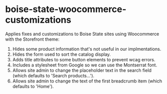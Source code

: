 # boise-state-woocommerce-customizations
Applies fixes and customizations to Boise State sites using Woocommerce with the Storefront theme:
1. Hides some product information that's not useful in our implmentations. 
1. Hides the form used to sort the catalog display. 
1. Adds title attributes to some button elements to prevent wcag errors. 
1. Includes a stylesheet from Google so we can use the Montserrat font.
1. Allows site admin to change the placeholder text in the search field (which defaults to 'Search products...').
1. Allows site admin to change the text of the first breadcrumb item (which defaults to 'Home').
